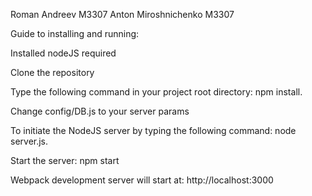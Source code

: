 Roman Andreev M3307
Anton Miroshnichenko M3307


Guide to installing and running:

Installed nodeJS required

Clone the repository

Type the following command in your project root directory: npm install.

Change config/DB.js to your server params

To initiate the NodeJS server by typing the following command: node server.js.

Start the server: npm start

Webpack development server will start at: http://localhost:3000
